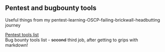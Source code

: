 ## Pentest and bugbounty tools
Useful things from my pentest-learning-OSCP-failing-brickwall-headbutting journey

[Pentest tools list](https://github.com/6x86/tools/blob/master/pentest_tools.md) \
Bug bounty tools list - ~~second~~ third job, after getting to grips with markdown!

